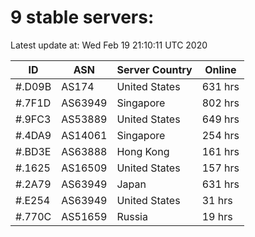 # 9 stable servers:

Latest update at: Wed Feb 19 21:10:11 UTC 2020

| ID | ASN | Server Country | Online |
| -- | --- | -------------- | ------ |
| #.D09B | AS174 | United States | 631 hrs |
| #.7F1D | AS63949 | Singapore | 802 hrs |
| #.9FC3 | AS53889 | United States | 649 hrs |
| #.4DA9 | AS14061 | Singapore | 254 hrs |
| #.BD3E | AS63888 | Hong Kong | 161 hrs |
| #.1625 | AS16509 | United States | 157 hrs |
| #.2A79 | AS63949 | Japan | 631 hrs |
| #.E254 | AS63949 | United States | 31 hrs |
| #.770C | AS51659 | Russia | 19 hrs |

